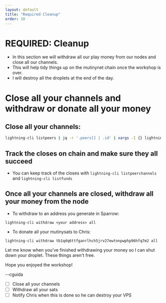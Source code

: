 ```yaml
---
layout: default
title: "Required Cleanup"
order: 10
---
```



# REQUIRED: Cleanup

- In this section we will withdraw all our play money from our nodes and close all our channels.
- This will help tidy things up on the mutinynet chain once the workshop is over.
- I will destroy all the droplets at the end of the day.

# Close all your channels and withdraw or donate all your money
## Close all your channels:
```sh
lightning-cli listpeers | jq -r '.peers[] | .id' | xargs -I {} lightning-cli close {}
```

## Track the closes on chain and make sure they all succeed
- You can keep track of the closes with `lightning-cli listpeerchannels` and `lightning-cli listfunds`

## Once all your channels are closed, withdraw all your money from the node
- To withdraw to an address you generate in Sparrow:
```
lightning-cli withdraw <your address> all
```

- To donate all your mutinysats to Chris:
```
lightning-cli withdraw tb1qdq6ttfganrlhch5jrv27ewtnnpwphp96hfq7m2 all
```

Let me know when you've finished withdrawing your money so I can shut down your droplet. These things aren't free.

Hope you enjoyed the workshop!

--cguida

- [ ] Close all your channels
- [ ] Withdraw all your sats
- [ ] Notify Chris when this is done so he can destroy your VPS
